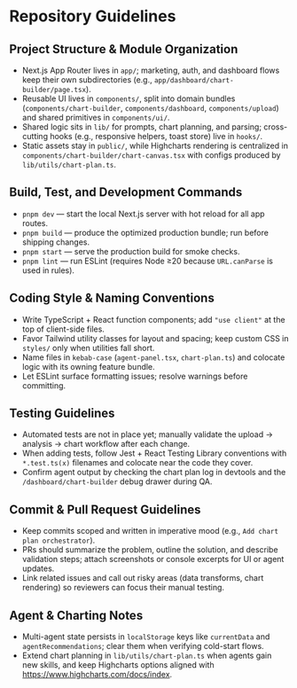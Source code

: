 # Repository Guidelines

## Project Structure & Module Organization
- Next.js App Router lives in `app/`; marketing, auth, and dashboard flows keep their own subdirectories (e.g., `app/dashboard/chart-builder/page.tsx`).
- Reusable UI lives in `components/`, split into domain bundles (`components/chart-builder`, `components/dashboard`, `components/upload`) and shared primitives in `components/ui/`.
- Shared logic sits in `lib/` for prompts, chart planning, and parsing; cross-cutting hooks (e.g., responsive helpers, toast store) live in `hooks/`.
- Static assets stay in `public/`, while Highcharts rendering is centralized in `components/chart-builder/chart-canvas.tsx` with configs produced by `lib/utils/chart-plan.ts`.

## Build, Test, and Development Commands
- `pnpm dev` — start the local Next.js server with hot reload for all app routes.
- `pnpm build` — produce the optimized production bundle; run before shipping changes.
- `pnpm start` — serve the production build for smoke checks.
- `pnpm lint` — run ESLint (requires Node ≥20 because `URL.canParse` is used in rules).

## Coding Style & Naming Conventions
- Write TypeScript + React function components; add `"use client"` at the top of client-side files.
- Favor Tailwind utility classes for layout and spacing; keep custom CSS in `styles/` only when utilities fall short.
- Name files in `kebab-case` (`agent-panel.tsx`, `chart-plan.ts`) and colocate logic with its owning feature bundle.
- Let ESLint surface formatting issues; resolve warnings before committing.

## Testing Guidelines
- Automated tests are not in place yet; manually validate the upload → analysis → chart workflow after each change.
- When adding tests, follow Jest + React Testing Library conventions with `*.test.ts(x)` filenames and colocate near the code they cover.
- Confirm agent output by checking the chart plan log in devtools and the `/dashboard/chart-builder` debug drawer during QA.

## Commit & Pull Request Guidelines
- Keep commits scoped and written in imperative mood (e.g., `Add chart plan orchestrator`).
- PRs should summarize the problem, outline the solution, and describe validation steps; attach screenshots or console excerpts for UI or agent updates.
- Link related issues and call out risky areas (data transforms, chart rendering) so reviewers can focus their manual testing.

## Agent & Charting Notes
- Multi-agent state persists in `localStorage` keys like `currentData` and `agentRecommendations`; clear them when verifying cold-start flows.
- Extend chart planning in `lib/utils/chart-plan.ts` when agents gain new skills, and keep Highcharts options aligned with https://www.highcharts.com/docs/index.
